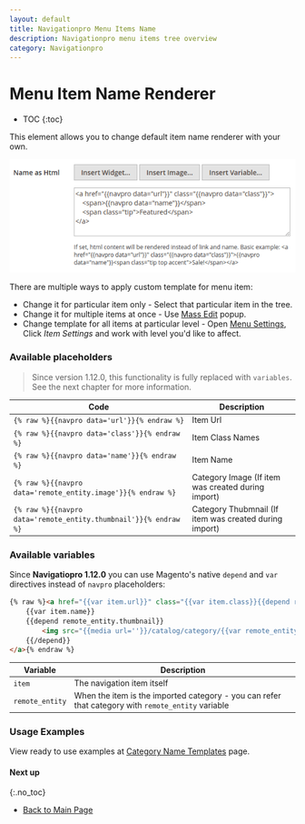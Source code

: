 ```yaml
---
layout: default
title: Navigationpro Menu Items Name
description: Navigationpro menu items tree overview
category: Navigationpro
---
```


# Menu Item Name Renderer

* TOC
{:toc}

This element allows you to change default item name renderer with your own.

![New Item Panel](/images/m2/navigationpro/ui/menu-item-name.png)

There are multiple ways to apply custom template for menu item:

 -  Change it for particular item only - Select that particular item in the tree.
 -  Change it for multiple items at once - Use
    [Mass Edit](/m2/extensions/navigationpro/ui/menu-items-mass-edit/) popup.
 -  Change template for all items at particular level - Open
    [Menu Settings](/m2/extensions/navigationpro/backend/menu-settings/#item-settings),
    Click _Item Settings_ and work with level you'd like to affect.

### Available placeholders

> Since version 1.12.0, this functionality is fully replaced with `variables`.
> See the next chapter for more information.

Code                                            | Description
------------------------------------------------|------------
`{% raw %}{{navpro data='url'}}{% endraw %}`    | Item Url
`{% raw %}{{navpro data='class'}}{% endraw %}`  | Item Class Names
`{% raw %}{{navpro data='name'}}{% endraw %}`   | Item Name
`{% raw %}{{navpro data='remote_entity.image'}}{% endraw %}` | Category Image (If item was created during import)
`{% raw %}{{navpro data='remote_entity.thumbnail'}}{% endraw %}` | Category Thubmnail (If item was created during import)

### Available variables

Since **Navigatiopro 1.12.0** you can use Magento's native `depend` and `var`
directives instead of `navpro` placeholders:

```html
{% raw %}<a href="{{var item.url}}" class="{{var item.class}}{{depend remote_entity.thumbnail}} navpro-a-with-thumbnail{{/depend}}">
    {{var item.name}}
    {{depend remote_entity.thumbnail}}
        <img src="{{media url=''}}/catalog/category/{{var remote_entity.thumbnail}}" />
    {{/depend}}
</a>{% endraw %}
```

Variable        | Description
----------------|---------------------------
`item`          | The navigation item itself
`remote_entity` | When the item is the imported category - you can refer that category with `remote_entity` variable

### Usage Examples

View ready to use examples at
[Category Name Templates](/m2/extensions/navigationpro/use-cases/category-name-templates/)
page.

#### Next up
{:.no_toc}

 -  [Back to Main Page](/m2/extensions/navigationpro/)
